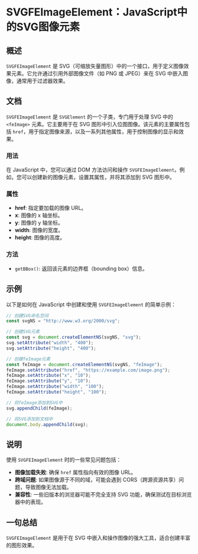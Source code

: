 <!--
Meta Description: # SVGFEImageElement：JavaScript中的SVG图像元素 ## 概述 `SVGFEImageElement` 是 SVG（可缩放矢量图形）中的一个接口，用于定义图像效果元素。它允许通过引用外部图像文件（如 PNG 或 JPEG）来在 SVG 中嵌入图像，通常用于过滤器效果。 #...
Meta Keywords: svg, feimage, svgfeimageelement, setattribute, href
-->

# SVGFEImageElement：JavaScript中的SVG图像元素

## 概述
`SVGFEImageElement` 是 SVG（可缩放矢量图形）中的一个接口，用于定义图像效果元素。它允许通过引用外部图像文件（如 PNG 或 JPEG）来在 SVG 中嵌入图像，通常用于过滤器效果。

## 文档
`SVGFEImageElement` 是 `SVGElement` 的一个子类，专门用于处理 SVG 中的 `<feImage>` 元素。它主要用于在 SVG 图形中引入位图图像。该元素的主要属性包括 `href`，用于指定图像来源，以及一系列其他属性，用于控制图像的显示和效果。

### 用法
在 JavaScript 中，您可以通过 DOM 方法访问和操作 `SVGFEImageElement`。例如，您可以创建新的图像元素，设置其属性，并将其添加到 SVG 图形中。

### 属性
- **href**: 指定要加载的图像 URL。
- **x**: 图像的 x 轴坐标。
- **y**: 图像的 y 轴坐标。
- **width**: 图像的宽度。
- **height**: 图像的高度。

### 方法
- `getBBox()`: 返回该元素的边界框（bounding box）信息。

## 示例
以下是如何在 JavaScript 中创建和使用 `SVGFEImageElement` 的简单示例：

```javascript
// 创建SVG命名空间
const svgNS = "http://www.w3.org/2000/svg";

// 创建SVG元素
const svg = document.createElementNS(svgNS, "svg");
svg.setAttribute("width", "400");
svg.setAttribute("height", "400");

// 创建feImage元素
const feImage = document.createElementNS(svgNS, "feImage");
feImage.setAttribute("href", "https://example.com/image.png");
feImage.setAttribute("x", "10");
feImage.setAttribute("y", "10");
feImage.setAttribute("width", "100");
feImage.setAttribute("height", "100");

// 将feImage添加到SVG中
svg.appendChild(feImage);

// 将SVG添加到文档中
document.body.appendChild(svg);
```

## 说明
使用 `SVGFEImageElement` 时的一些常见问题包括：
- **图像加载失败**: 确保 `href` 属性指向有效的图像 URL。
- **跨域问题**: 如果图像源于不同的域，可能会遇到 CORS（跨源资源共享）问题，导致图像无法加载。
- **兼容性**: 一些旧版本的浏览器可能不完全支持 SVG 功能，确保测试在目标浏览器中的表现。

## 一句总结
`SVGFEImageElement` 是用于在 SVG 中嵌入和操作图像的强大工具，适合创建丰富的图形效果。